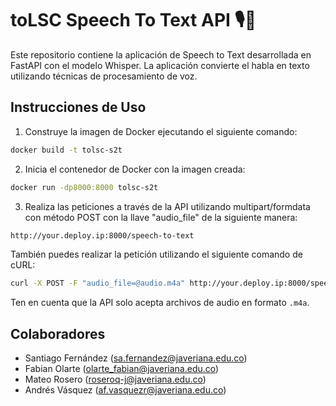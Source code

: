 # toLSC Speech To Text API 🎙️📝

Este repositorio contiene la aplicación de Speech to Text desarrollada en FastAPI con el modelo Whisper. La aplicación convierte el habla en texto utilizando técnicas de procesamiento de voz.

## Instrucciones de Uso

1. Construye la imagen de Docker ejecutando el siguiente comando:

```sh
docker build -t tolsc-s2t
```

2. Inicia el contenedor de Docker con la imagen creada:

```sh
docker run -dp8000:8000 tolsc-s2t
```

3. Realiza las peticiones a través de la API utilizando multipart/formdata con método POST con la llave "audio_file" de la siguiente manera:


```sh
http://your.deploy.ip:8000/speech-to-text
```

También puedes realizar la petición utilizando el siguiente comando de cURL:

```sh
curl -X POST -F "audio_file=@audio.m4a" http://your.deploy.ip:8000/speech-to-text
```

Ten en cuenta que la API solo acepta archivos de audio en formato `.m4a`.

## Colaboradores

- Santiago Fernández (sa.fernandez@javeriana.edu.co)
- Fabian Olarte (olarte_fabian@javeriana.edu.co)
- Mateo Rosero (roseroq-j@javeriana.edu.co)
- Andrés Vásquez (af.vasquezr@javeriana.edu.co)